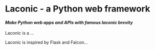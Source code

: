 # Laconic - a Python web framework
#### *Make Python web apps and APIs with famous laconic brevity*

Laconic is a ...

Laconic is inspired by Flask and Falcon...
